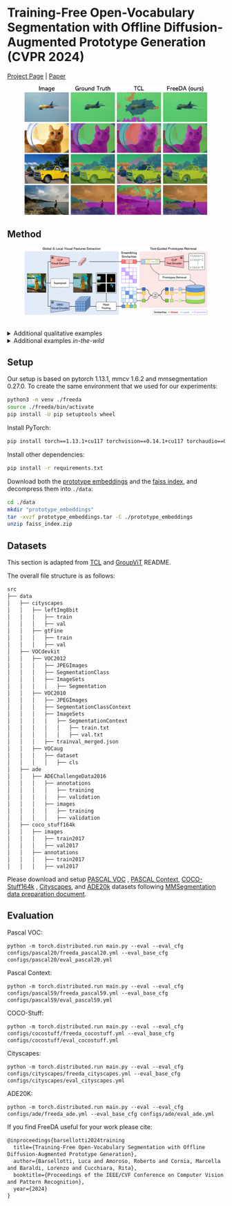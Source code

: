 # Training-Free Open-Vocabulary Segmentation with Offline Diffusion-Augmented Prototype Generation (CVPR 2024)

[Project Page](https://aimagelab.github.io/freeda/) | [Paper](https://arxiv.org/abs/2404.06542)

<div align="center">
<figure>
  <img alt="Qualitative results" src="./src/assets/qualitatives1.png">
</figure>
</div>

## Method

<div align="center">
<figure>
  <img alt="FreeDA method" src="./src/assets/inference.png">
</figure>
</div>

<br/>

<details>
<summary> Additional qualitative examples </summary>
<p align="center">
  <img alt="Additional qualitative results" src="./src/assets/qualitatives.png" width="800" />
</p>
</details>

<details>
<summary> Additional examples <i>in-the-wild</i> </summary>
<p align="center">
  <img alt="in-the-wild examples" src="./src/assets/into_the_wild.png" width="800" />
</p>
</details>

## Setup

Our setup is based on pytorch 1.13.1, mmcv 1.6.2 and mmsegmentation 0.27.0. To create the same environment that we used for our experiments:

```bash
python3 -m venv ./freeda
source ./freeda/bin/activate
pip install -U pip setuptools wheel
```

Install PyTorch:

```bash 
pip install torch==1.13.1+cu117 torchvision==0.14.1+cu117 torchaudio==0.13.1 --extra-index-url https://download.pytorch.org/whl/cu117
```

Install other dependencies:

```bash
pip install -r requirements.txt
```

Download both the [prototype embeddings](https://drive.google.com/file/d/1U4d0exJuq29b0rLR6iOT20ErW3DAmgw0/view?usp=sharing) and the [faiss index](https://drive.google.com/file/d/1FHjpM0aqPf9OjiuG_341EMlEuq6hsh6L/view?usp=sharing), and decompress them
into `./data`:

```bash
cd ./data
mkdir "prototype_embeddings"
tar -xvzf prototype_embeddings.tar -C ./prototype_embeddings
unzip faiss_index.zip
```

## Datasets

This section is adapted from [TCL](https://github.com/kakaobrain/tcl) and [GroupViT](https://github.com/NVlabs/GroupViT#data-preparation) README.

The overall file structure is as follows:

```shell
src
├── data
│   ├── cityscapes
│   │   ├── leftImg8bit
│   │   │   ├── train
│   │   │   ├── val
│   │   ├── gtFine
│   │   │   ├── train
│   │   │   ├── val
│   ├── VOCdevkit
│   │   ├── VOC2012
│   │   │   ├── JPEGImages
│   │   │   ├── SegmentationClass
│   │   │   ├── ImageSets
│   │   │   │   ├── Segmentation
│   │   ├── VOC2010
│   │   │   ├── JPEGImages
│   │   │   ├── SegmentationClassContext
│   │   │   ├── ImageSets
│   │   │   │   ├── SegmentationContext
│   │   │   │   │   ├── train.txt
│   │   │   │   │   ├── val.txt
│   │   │   ├── trainval_merged.json
│   │   ├── VOCaug
│   │   │   ├── dataset
│   │   │   │   ├── cls
│   ├── ade
│   │   ├── ADEChallengeData2016
│   │   │   ├── annotations
│   │   │   │   ├── training
│   │   │   │   ├── validation
│   │   │   ├── images
│   │   │   │   ├── training
│   │   │   │   ├── validation
│   ├── coco_stuff164k
│   │   ├── images
│   │   │   ├── train2017
│   │   │   ├── val2017
│   │   ├── annotations
│   │   │   ├── train2017
│   │   │   ├── val2017
```

Please download and setup [PASCAL VOC](https://github.com/open-mmlab/mmsegmentation/blob/master/docs/en/dataset_prepare.md#pascal-voc)
, [PASCAL Context](https://github.com/open-mmlab/mmsegmentation/blob/master/docs/en/dataset_prepare.md#pascal-context), [COCO-Stuff164k](https://github.com/open-mmlab/mmsegmentation/blob/master/docs/en/dataset_prepare.md#coco-stuff-164k)
, [Cityscapes](https://github.com/open-mmlab/mmsegmentation/blob/master/docs/en/dataset_prepare.md#cityscapes), and [ADE20k](https://github.com/open-mmlab/mmsegmentation/blob/master/docs/en/dataset_prepare.md#ade20k) datasets
following [MMSegmentation data preparation document](https://github.com/open-mmlab/mmsegmentation/blob/master/docs/en/dataset_prepare.md).

## Evaluation

Pascal VOC:

```
python -m torch.distributed.run main.py --eval --eval_cfg configs/pascal20/freeda_pascal20.yml --eval_base_cfg configs/pascal20/eval_pascal20.yml
```

Pascal Context:

```
python -m torch.distributed.run main.py --eval --eval_cfg configs/pascal59/freeda_pascal59.yml --eval_base_cfg configs/pascal59/eval_pascal59.yml
```

COCO-Stuff:

```
python -m torch.distributed.run main.py --eval --eval_cfg configs/cocostuff/freeda_cocostuff.yml --eval_base_cfg configs/cocostuff/eval_cocostuff.yml
```

Cityscapes:

```
python -m torch.distributed.run main.py --eval --eval_cfg configs/cityscapes/freeda_cityscapes.yml --eval_base_cfg configs/cityscapes/eval_cityscapes.yml
```

ADE20K:

```
python -m torch.distributed.run main.py --eval --eval_cfg configs/ade/freeda_ade.yml --eval_base_cfg configs/ade/eval_ade.yml
```

If you find FreeDA useful for your work please cite:
```
@inproceedings{barsellotti2024training
  title={Training-Free Open-Vocabulary Segmentation with Offline Diffusion-Augmented Prototype Generation},
  author={Barsellotti, Luca and Amoroso, Roberto and Cornia, Marcella and Baraldi, Lorenzo and Cucchiara, Rita},
  booktitle={Proceedings of the IEEE/CVF Conference on Computer Vision and Pattern Recognition},
  year={2024}
}
```
